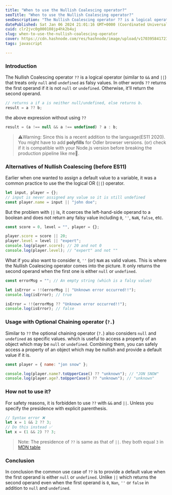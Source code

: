 ```yaml
---
title: "When to use the Nullish Coalescing operator?"
seoTitle: "When to use the Nullish Coalescing operator?"
seoDescription: "The Nullish Coalescing operator ?? is a logical operator (similar to && and ||) that  treats only null and undefined as falsy values. In other words ?? retu"
datePublished: Sat Jan 06 2024 21:01:16 GMT+0000 (Coordinated Universal Time)
cuid: clr2jvc0g000108jp4hk2b4uj
slug: when-to-use-the-nullish-coalescing-operator
cover: https://cdn.hashnode.com/res/hashnode/image/upload/v1703958417234/d5106c7f-ed0e-410b-ad7b-72b50cef60c5.jpeg
tags: javascript

---
```


### Introduction

The Nullish Coalescing operator `??` is a logical operator (similar to `&&` and `||`) that treats only `null` and `undefined` as falsy values. In other words `??` returns the first operand if it is not `null` or `undefined`. Otherwise, it'll return the second operand.

```javascript
// returns a if a is neither null/undefined, else returns b.
result = a ?? b;
```

the above expression without using `??`

```javascript
result = (a !== null && a !== undefined) ? a : b;
```

> ⚠️Warning: Since this is a recent addition to the language(ES11 2020). You might have to add **polyfills** for Odler browser versions. (or) check if it is compatible with your Node.js version before breaking the production pipeline like me😬.

### Alternatives of Nullish Coalescing (before ES11)

Earlier when one wanted to assign a default value to a variable, it was a common practice to use the the logical OR (`||`) operator.

```javascript
let input, player = {};
// input is never assigned any value so it is still undefined
const player.name = input || "john doe";
```

But the problem with `||` is, it coerces the left-hand-side operand to a boolean and does not return any falsy value including `0`, `''`, `NaN`, `false`, etc.

```javascript
const score = 0, level = "", player = {};

player.score = score || 20;
player.level = level || "expert";
console.log(player.score); // 20 and not 0
console.log(player.level); // "expert" and not ""
```

What if you also want to consider `0`, `''` (or) `NaN` as valid values. This is where the Nullish Coalescing operator comes into the picture. It only returns the second operand when the first one is either `null` or `undefined`.

```javascript
const errorMsg = ""; // An empty string (which is a falsy value)

let isError = !!(errorMsg || "Unknown error occurred!!");
console.log(isError); // true

isError = !!(errorMsg ?? "Unknown error occurred!!");
console.log(isError); // false
```

### Usage with Optional Chaining operator (`?.`)

Similar to `??` the optional chaining operator (`?.`) also considers `null` and `undefined` as specific values. which is useful to access a property of an object which may be `null` or `undefined`. Combining them, you can safely access a property of an object which may be nullish and provide a default value if it is.

```javascript
const player = { name: "jon snow" };

console.log(player.name?.toUpperCase() ?? "unknown"); // "JON SNOW"
console.log(player.age?.toUpperCase() ?? "unknown"); // "unknown"
```

### How not to use it?

For safety reasons, it is forbidden to use `??` with `&&` and `||`. Unless you specify the presidence with explicit parenthesis.

```javascript
// Syntax error ❌
let x = 1 && 2 ?? 3;
// Do this instead ✅
let x = (1 && 2) ?? 3;
```

> Note: The presidence of `??` is same as that of `||`. they both equal `3` in [MDN table](https://developer.mozilla.org/en-US/docs/Web/JavaScript/Reference/Operators/Operator_Precedence#table)

### Conclusion

In conclusion the common use case of `??` is to provide a default value when the first operand is either `null` or `undefined`. Unlike `||` which returns the second operand even when the first operand is `0`, `Nan`, `''` or `false` in addition to `null` and `undefined`.